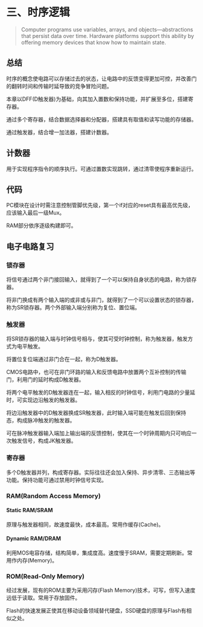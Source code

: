 # 三、时序逻辑

> Computer programs use variables, arrays, and objects—abstractions that
> persist data over time. Hardware platforms support this ability by offering
> memory devices that know how to maintain state.

## 总结

时序的概念使电路可以存储过去的状态，让电路中的反馈变得更加可控，并改善门的翻转时间和传输时延导致的竞争冒险问题。

本章以DFF(D触发器)为基础，向其加入置数和保持功能，并扩展至多位，搭建寄存器。

通过多个寄存器，结合数据选择器和分配器，搭建具有取值和读写功能的存储器。

通过触发器，结合增一加法器，搭建计数器。


## 计数器

用于实现程序指令的顺序执行。可通过置数实现跳转，通过清零使程序重新运行。

## 代码

PC模块在设计时需注意控制管脚优先级，第一个if对应的reset具有最高优先级，应该输入最后一级Mux。

RAM部分依序逐级构建即可。

## 电子电路复习

### 锁存器

将信号通过两个非门接回输入，就得到了一个可以保持自身状态的电路，称为锁存器。

将非门换成有两个输入端的或非或与非门，就得到了一个可以设置状态的锁存器，称为SR锁存器。两个外部输入端分别称为复位、置位端。


### 触发器

将SR锁存器的输入端与时钟信号相与，使其可受时钟控制，称为触发器，触发方式为电平触发。

将置位复位端通过非门合在一起，称为D触发器。

CMOS电路中，也可在非门环路的输入和反馈电路中放置两个互补控制的传输门，利用门的延时构成D触发器。

将两个电平触发的D触发器连在一起，输入相反的时钟信号，利用门电路的少量延时，可实现边沿触发的触发器。

将边沿触发器中的D触发器换成SR触发器，此时输入端可能在触发后回到保持态，构成脉冲触发的触发器。

可在脉冲触发器输入端加上输出端的反馈控制，使其在一个时钟周期内只可响应一次触发信号，构成JK触发器。


### 寄存器

多个D触发器并列，构成寄存器。实际往往还会加入保持、异步清零、三态输出等功能。保持功能可通过禁用时钟信号实现。


### RAM(Random Access Memory)

#### Static RAM/SRAM

原理与触发器相同，故速度最快，成本最高。常用作缓存(Cache)。


#### Dynamic RAM/DRAM

利用MOS电容存储，结构简单，集成度高。速度慢于SRAM，需要定期刷新。常用作内存(Memory)。


### ROM(Read-Only Memory)

经过发展，现有的ROM主要为采用闪存(Flash Memory)技术，可写，但写入速度远低于读取。常用于存放固件。

Flash的快速发展正使其在移动设备领域替代硬盘，SSD硬盘的原理与Flash有相似之处。